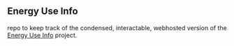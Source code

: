 Energy Use Info
-----------------------
repo to keep track of the condensed, interactable, webhosted version of the [Energy Use Info](https://github.com/MichaelSalata/Energy_Use_Info) project.
